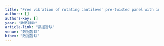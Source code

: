 ```yaml
---
title: "Free vibration of rotating cantilever pre-twisted panel with initial exponential function type geometric imperfection"
authors: []
authors-key: []
year: "数据暂缺"
article-link: "数据暂缺"
venue: "数据暂缺"
bibex: "数据暂缺"
---
```

